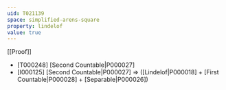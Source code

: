 ```yaml
---
uid: T021139
space: simplified-arens-square
property: lindelof
value: true
---
```

[[Proof]]

* [T000248] [Second Countable|P000027]
* [I000125] [Second Countable|P000027] => ([Lindelof|P000018] + [First Countable|P000028] + [Separable|P000026])

